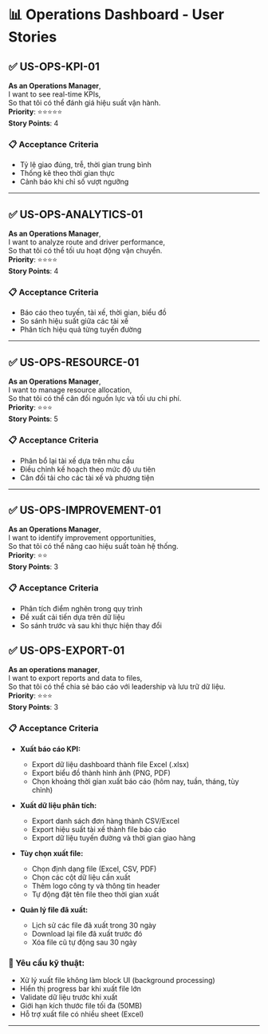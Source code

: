 # 📊 Operations Dashboard - User Stories

## ✅ US-OPS-KPI-01

**As an Operations Manager**,  
I want to see real-time KPIs,  
So that tôi có thể đánh giá hiệu suất vận hành.  
**Priority**: ⭐⭐⭐⭐⭐  
**Story Points**: 4

### 📋 Acceptance Criteria

- Tỷ lệ giao đúng, trễ, thời gian trung bình
- Thống kê theo thời gian thực
- Cảnh báo khi chỉ số vượt ngưỡng

---

## ✅ US-OPS-ANALYTICS-01

**As an Operations Manager**,  
I want to analyze route and driver performance,  
So that tôi có thể tối ưu hoạt động vận chuyển.  
**Priority**: ⭐⭐⭐⭐  
**Story Points**: 4

### 📋 Acceptance Criteria

- Báo cáo theo tuyến, tài xế, thời gian, biểu đồ
- So sánh hiệu suất giữa các tài xế
- Phân tích hiệu quả từng tuyến đường

---

## ✅ US-OPS-RESOURCE-01

**As an Operations Manager**,  
I want to manage resource allocation,  
So that tôi có thể cân đối nguồn lực và tối ưu chi phí.  
**Priority**: ⭐⭐⭐  
**Story Points**: 5

### 📋 Acceptance Criteria

- Phân bổ lại tài xế dựa trên nhu cầu
- Điều chỉnh kế hoạch theo mức độ ưu tiên
- Cân đối tải cho các tài xế và phương tiện

---

## ✅ US-OPS-IMPROVEMENT-01

**As an Operations Manager**,  
I want to identify improvement opportunities,  
So that tôi có thể nâng cao hiệu suất toàn hệ thống.  
**Priority**: ⭐⭐  
**Story Points**: 3

### 📋 Acceptance Criteria

- Phân tích điểm nghẽn trong quy trình
- Đề xuất cải tiến dựa trên dữ liệu
- So sánh trước và sau khi thực hiện thay đổi

## ✅ US-OPS-EXPORT-01

**As an operations manager**,  
I want to export reports and data to files,  
So that tôi có thể chia sẻ báo cáo với leadership và lưu trữ dữ liệu.  
**Priority**: ⭐⭐⭐  
**Story Points**: 3

### 📋 Acceptance Criteria

- **Xuất báo cáo KPI:**
  - Export dữ liệu dashboard thành file Excel (.xlsx)
  - Export biểu đồ thành hình ảnh (PNG, PDF)
  - Chọn khoảng thời gian xuất báo cáo (hôm nay, tuần, tháng, tùy chỉnh)

- **Xuất dữ liệu phân tích:**
  - Export danh sách đơn hàng thành CSV/Excel
  - Export hiệu suất tài xế thành file báo cáo
  - Export dữ liệu tuyến đường và thời gian giao hàng

- **Tùy chọn xuất file:**
  - Chọn định dạng file (Excel, CSV, PDF)
  - Chọn các cột dữ liệu cần xuất
  - Thêm logo công ty và thông tin header
  - Tự động đặt tên file theo thời gian xuất

- **Quản lý file đã xuất:**
  - Lịch sử các file đã xuất trong 30 ngày
  - Download lại file đã xuất trước đó
  - Xóa file cũ tự động sau 30 ngày

### 🎯 Yêu cầu kỹ thuật:

- Xử lý xuất file không làm block UI (background processing)
- Hiển thị progress bar khi xuất file lớn
- Validate dữ liệu trước khi xuất
- Giới hạn kích thước file tối đa (50MB)
- Hỗ trợ xuất file có nhiều sheet (Excel)
---
